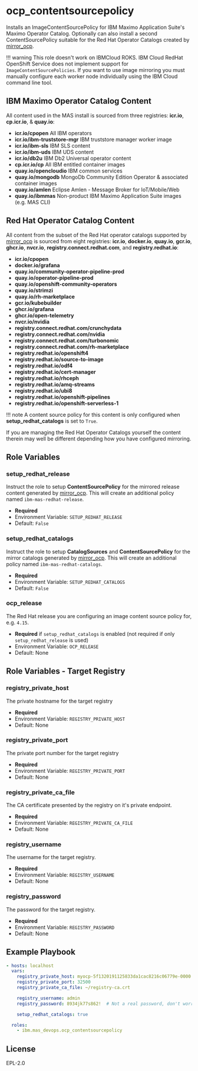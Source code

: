 ocp_contentsourcepolicy
===============================================================================
Installs an ImageContentSourcePolicy for IBM Maximo Application Suite's Maximo Operator Catalog.  Optionally can also install a second ContentSourcePolicy suitable for the Red Hat Operator Catalogs created by [mirror_ocp](mirror_ocp.md).

!!! warning
    This role doesn't work on IBMCloud ROKS.  IBM Cloud RedHat OpenShift Service does not implement support for `ImageContentSourcePolicies`.  If you want to use image mirroring you must manually configure each worker node individually using the IBM Cloud command line tool.

IBM Maximo Operator Catalog Content
-------------------------------------------------------------------------------
All content used in the MAS install is sourced from three registries: **icr.io**, **cp.icr.io**, & **quay.io**:

- **icr.io/cpopen** All IBM operators
- **icr.io/ibm-truststore-mgr** IBM truststore manager worker image
- **icr.io/ibm-sls** IBM SLS content
- **icr.io/ibm-uds** IBM UDS content
- **icr.io/db2u** IBM Db2 Universal operator content
- **cp.icr.io/cp** All IBM entitled container images
- **quay.io/opencloudio** IBM common services
- **quay.io/mongodb** MongoDb Community Edition Operator & associated container images
- **quay.io/amlen** Eclipse Amlen - Message Broker for IoT/Mobile/Web
- **quay.io/ibmmas** Non-product IBM Maximo Application Suite images (e.g. MAS CLI)

Red Hat Operator Catalog Content
-------------------------------------------------------------------------------
All content from the subset of the Red Hat operator catalogs supported by [mirror_ocp](mirror_ocp.md) is sourced from eight registries: **icr.io**, **docker.io**, **quay.io**, **gcr.io**, **ghcr.io**, **nvcr.io**, **registry.connect.redhat.com**, and **registry.redhat.io**:

- **icr.io/cpopen**
- **docker.io/grafana**
- **quay.io/community-operator-pipeline-prod**
- **quay.io/operator-pipeline-prod**
- **quay.io/openshift-community-operators**
- **quay.io/strimzi**
- **quay.io/rh-marketplace**
- **gcr.io/kubebuilder**
- **ghcr.io/grafana**
- **ghcr.io/open-telemetry**
- **nvcr.io/nvidia**
- **registry.connect.redhat.com/crunchydata**
- **registry.connect.redhat.com/nvidia**
- **registry.connect.redhat.com/turbonomic**
- **registry.connect.redhat.com/rh-marketplace**
- **registry.redhat.io/openshift4**
- **registry.redhat.io/source-to-image**
- **registry.redhat.io/odf4**
- **registry.redhat.io/cert-manager**
- **registry.redhat.io/rhceph**
- **registry.redhat.io/amq-streams**
- **registry.redhat.io/ubi8**
- **registry.redhat.io/openshift-pipelines**
- **registry.redhat.io/openshift-serverless-1**

!!! note
    A content source policy for this content is only configured when **setup_redhat_catalogs** is set to `True`.

If you are managing the Red Hat Operator Catalogs yourself the content therein may well be different depending how you have configured mirroring.


Role Variables
-------------------------------------------------------------------------------
### setup_redhat_release
Instruct the role to setup **ContentSourcePolicy** for the mirrored release content generated by [mirror_ocp](mirror_ocp.md).  This will create an additional policy named `ibm-mas-redhat-release`.

- **Required**
- Environment Variable: `SETUP_REDHAT_RELEASE`
- Default: `False`

### setup_redhat_catalogs
Instruct the role to setup **CatalogSources** and **ContentSourcePolicy** for the mirror catalogs generated by [mirror_ocp](mirror_ocp.md).  This will create an additional policy named `ibm-mas-redhat-catalogs`.

- **Required**
- Environment Variable: `SETUP_REDHAT_CATALOGS`
- Default: `False`

### ocp_release
The Red Hat release you are configuring an image content source policy for, e.g. `4.15`.

- **Required** if `setup_redhat_catalogs` is enabled (not required if only `setup_redhat_release` is used)
- Environment Variable: `OCP_RELEASE`
- Default: None


Role Variables - Target Registry
-------------------------------------------------------------------------------
### registry_private_host
The private hostname for the target registry

- **Required**
- Environment Variable: `REGISTRY_PRIVATE_HOST`
- Default: None

### registry_private_port
The private port number for the target registry

- **Required**
- Environment Variable: `REGISTRY_PRIVATE_PORT`
- Default: None

### registry_private_ca_file
The CA certificate presented by the registry on it's private endpoint.

- **Required**
- Environment Variable: `REGISTRY_PRIVATE_CA_FILE`
- Default: None

### registry_username
The username for the target registry.

- **Required**
- Environment Variable: `REGISTRY_USERNAME`
- Default: None

### registry_password
The password for the target registry.

- **Required**
- Environment Variable: `REGISTRY_PASSWORD`
- Default: None


Example Playbook
-------------------------------------------------------------------------------

```yaml
- hosts: localhost
  vars:
    registry_private_host: myocp-5f1320191125833da1cac8216c06779e-0000.us-south.containers.appdomain.cloud
    registry_private_port: 32500
    registry_private_ca_file: ~/registry-ca.crt

    registry_username: admin
    registry_password: 8934jk77s862!  # Not a real password, don't worry security folks

    setup_redhat_catalogs: true

  roles:
    - ibm.mas_devops.ocp_contentsourcepolicy
```


License
-------------------------------------------------------------------------------

EPL-2.0
